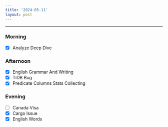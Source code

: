 ```yaml
---
title: '2024-05-11'
layout: post
---
```


---

### Morning

- [x] Analyze Deep Dive

### Afternoon

- [x] English Grammar And Writing
- [x] TiDB Bug
- [x] Predicate Columns Stats Collecting

### Evening

- [ ] Canada Visa
- [x] Cargo Issue
- [x] English Words
